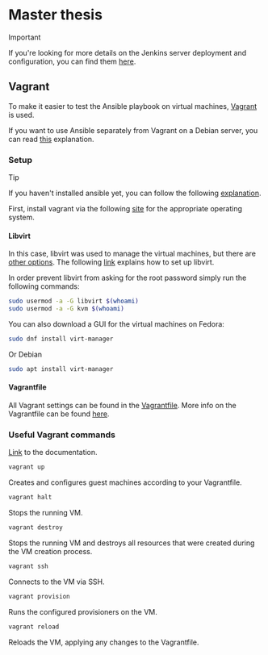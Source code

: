# Master thesis

> [!IMPORTANT]
> If you're looking for more details on the Jenkins server deployment and configuration, you can find them [here](/provisioning/files/docker-compose/jenkins/).

## Vagrant

To make it easier to test the Ansible playbook on virtual machines, [Vagrant](https://developer.hashicorp.com/vagrant) is used.

If you want to use Ansible separately from Vagrant on a Debian server, you can read [this](/provisioning/README.md#installing-ansible) explanation.

### Setup

> [!TIP]
> If you haven't installed ansible yet, you can follow the following [explanation](/provisioning/README.md#installing-ansible).

First, install vagrant via the following [site](https://developer.hashicorp.com/vagrant/install) for the appropriate operating system.

#### Libvirt

In this case, libvirt was used to manage the virtual machines, but there are [other options](https://developer.hashicorp.com/vagrant/docs/providers). The following [link](https://opensource.com/article/21/10/vagrant-libvirt) explains how to set up libvirt.

In order prevent libvirt from asking for the root password simply run the following commands:

```zsh
sudo usermod -a -G libvirt $(whoami)
sudo usermod -a -G kvm $(whoami)
```

You can also download a GUI for the virtual machines on Fedora:

```zsh
sudo dnf install virt-manager
```

Or Debian

```zsh
sudo apt install virt-manager
```

#### Vagrantfile

All Vagrant settings can be found in the [Vagrantfile](/Vagrantfile). More info on the Vagrantfile can be found [here](https://developer.hashicorp.com/vagrant/docs/vagrantfile).

### Useful Vagrant commands

[Link](https://developer.hashicorp.com/vagrant/docs/cli) to the documentation.

```zsh
vagrant up
```

Creates and configures guest machines according to your Vagrantfile.

```zsh
vagrant halt
```

Stops the running VM.

```zsh
vagrant destroy
```

Stops the running VM and destroys all resources that were created during the VM creation process.

```zsh
vagrant ssh
```

Connects to the VM via SSH.

```zsh
vagrant provision
```

Runs the configured provisioners on the VM.

```zsh
vagrant reload
```

Reloads the VM, applying any changes to the Vagrantfile.
